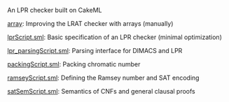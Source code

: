 An LPR checker built on CakeML

[array](array):
Improving the LRAT checker with arrays (manually)

[lprScript.sml](lprScript.sml):
Basic specification of an LPR checker (minimal optimization)

[lpr_parsingScript.sml](lpr_parsingScript.sml):
Parsing interface for DIMACS and LPR

[packingScript.sml](packingScript.sml):
Packing chromatic number

[ramseyScript.sml](ramseyScript.sml):
Defining the Ramsey number and SAT encoding

[satSemScript.sml](satSemScript.sml):
Semantics of CNFs and general clausal proofs
